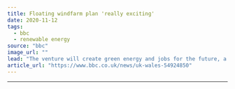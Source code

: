 ```yaml
---
title: Floating windfarm plan 'really exciting'
date: 2020-11-12
tags: 
  - bbc
  - renewable energy
source: "bbc"
image_url: ""
lead: "The venture will create green energy and jobs for the future, a developer says."
article_url: "https://www.bbc.co.uk/news/uk-wales-54924850"
---
```


---
